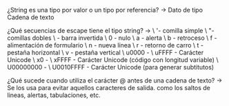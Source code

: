 ¿String es una tipo por valor o un tipo por referencia?
    -> Dato de tipo Cadena de texto

¿Qué secuencias de escape tiene el tipo string?
    ->
    \ '- comilla simple 
    \ "- comillas dobles 
    \\ - barra invertida 
    \ 0 - nulo 
    \ a - alerta 
    \ b - retroceso 
    \ f - alimentación de formulario 
    \ n - nueva línea 
    \ r - retorno de carro 
    \ t - pestaña horizontal 
    \ v - pestaña vertical 
    \ u0000 - \ uFFFF - Carácter Unicode
    \ x0 - \ xFFFF - Carácter Unicode (código con longitud variable)
    \ U00000000 - \ U0010FFFF - Carácter Unicode (para generar subtitutos)

¿Qué sucede cuando utiliza el carácter @ antes de una cadena de texto?
    ->
    Se los usa para evitar aquellos caracteres de salida. como los saltos de lineas, alertas, tabulaciones, etc.